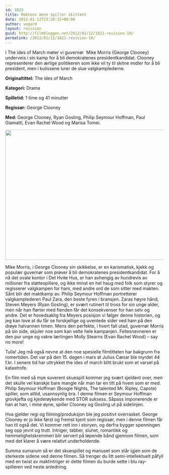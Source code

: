 ```yaml
---
id: 1833
title: Maktens menn spiller skittent
date: 2012-01-12T23:20:32+00:00
author: vegard
layout: revision
guid: http://filmbloggen.net/2012/01/12/1821-revision-10/
permalink: /2012/01/12/1821-revision-10/
---
```

I The ides of March møter vi guvernør  Mike Morris (George Clooney) underveis i sin kamp for å bli demokratenes presidentkandidat. Clooney representerer den ærlige politikeren som ikke vil ty til skitne midler for å bli president, men i kulissene lurer de slue valgkamplederne.

<!--more-->

**Originaltittel:** The ides of March

**Kategori:** Drama

**Spilletid:** 1 time og 41 minutter

**Regissør:** George Clooney

**Med:** George Clooney, Ryan Gosling, Philip Seymour Hoffman, Paul Giamatti, Evan Rachel Wood og Marisa Tomei.

<a href="http://filmbloggen.net/?attachment_id=1824" rel="attachment wp-att-1824"><img class="alignnone size-large wp-image-1824" style="border-style: initial;border-color: initial" src="http://filmbloggen.net/wp-content/uploads//2012/01/nouriqq16-620x413.jpg" alt="" width="620" height="413" /></a>

Mike Morris, i George Clooney sin skikkelse, er en karismatisk, kjekk og populær guvernør som prøver å bli demokratenes presidentkandidat. For å nå det ovale kontor i Det Hvite Hus, er han avhengig av hundrevis av millioner fra støttespillere, og ikke minst en hel haug med folk som styrer og regisserer valgkampen for ham, med andre ord de som sitter med makten. Sånt blir det maktkamp av. Philip Seymour Hoffman portretterer valgkamplederen Paul Zara, den beste fyren i bransjen. Zaras høyre hånd, Steven Meyers (Ryan Gosling), er svært rutinert til tross for sin unge alder, men når han flørter med fienden får det konsekvenser for han selv og andre. Det er hovedsaklig fra Meyers posisjon vi følger denne historien, og jeg kan love at du får se forskjellige og uventede sider ved ham på den drøye halvannen timen. Mens den perfekte, i hvert fall utad, guvernør Morris på sin side, skjuler noe som kan velte hele kampanjen. Fellesnevneren er den pur unge og vakre lærlingen Molly Stearns (Evan Rachel Wood) &#8211; say no more!

Tulla! Jeg må også nevne at den noe spesielle filmtittelen har bakgrunn fra romertiden. Det var på den 15. dagen i mars at Julius Cæsar ble myrdet 44 f.kr. I senere tid har uttrykket the ides of march blitt brukt som et varsel på katastrofe.

En film med så mye suverent skuespill kommer jeg svært sjeldent over, men det skulle vel kanskje bare mangle når man tar en titt på hvem som er med. Philip Seymour Hoffman (Boogie Nights, The talented Mr. Ripley, Capote) spiller, som alltid, usannsynlig bra. I denne filmen er Seymour Hoffman grovkjefta og kjederøykende med STOR suksess. Såpass imponerende er han at han, i mine øyne, spiller Clooney og Gosling ut på sidelinjen.

Hva gjelder regi og filming/produksjon ble jeg positivt overrasket. George Clooney er jo ikke først og fremst kjent som regissør, men i denne filmen får han til også det. Vi kommer rett inn i storyen, og derfra bygger spenningen seg opp jevnt og trutt. Intriger, tabber, sluhet, romantikk og hemmelighetskremmeri blir servert på løpende bånd gjennom filmen, som med det klarer å være relativt underholdende.

Summa sumarum så er det skuespillet og manuset som står igjen som de sterkeste sidene ved denne filmen. Så trenger du litt semi-intellektuelt påfyll med en twist av maktintriger er dette filmen du burde sette i blu ray-spilleren ved neste anledning.

&nbsp;

&nbsp;

&nbsp;